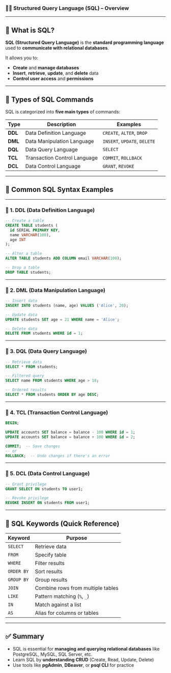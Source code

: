 ### 🧑‍💻 Structured Query Language (SQL) – Overview

---

## 🔹 What is SQL?

**SQL (Structured Query Language)** is the **standard programming language** used to **communicate with relational databases**.

It allows you to:

* **Create** and **manage databases**
* **Insert**, **retrieve**, **update**, and **delete** data
* **Control user access** and **permissions**

---

## 🔹 Types of SQL Commands

SQL is categorized into **five main types** of commands:

| Type    | Description                  | Examples                     |
| ------- | ---------------------------- | ---------------------------- |
| **DDL** | Data Definition Language     | `CREATE`, `ALTER`, `DROP`    |
| **DML** | Data Manipulation Language   | `INSERT`, `UPDATE`, `DELETE` |
| **DQL** | Data Query Language          | `SELECT`                     |
| **TCL** | Transaction Control Language | `COMMIT`, `ROLLBACK`         |
| **DCL** | Data Control Language        | `GRANT`, `REVOKE`            |

---

## 🔹 Common SQL Syntax Examples

---

### 🔸 1. **DDL (Data Definition Language)**

```sql
-- Create a table
CREATE TABLE students (
  id SERIAL PRIMARY KEY,
  name VARCHAR(100),
  age INT
);

-- Alter a table
ALTER TABLE students ADD COLUMN email VARCHAR(100);

-- Drop a table
DROP TABLE students;
```

---

### 🔸 2. **DML (Data Manipulation Language)**

```sql
-- Insert data
INSERT INTO students (name, age) VALUES ('Alice', 20);

-- Update data
UPDATE students SET age = 21 WHERE name = 'Alice';

-- Delete data
DELETE FROM students WHERE id = 1;
```

---

### 🔸 3. **DQL (Data Query Language)**

```sql
-- Retrieve data
SELECT * FROM students;

-- Filtered query
SELECT name FROM students WHERE age > 18;

-- Ordered results
SELECT * FROM students ORDER BY age DESC;
```

---

### 🔸 4. **TCL (Transaction Control Language)**

```sql
BEGIN;

UPDATE accounts SET balance = balance - 100 WHERE id = 1;
UPDATE accounts SET balance = balance + 100 WHERE id = 2;

COMMIT;  -- Save changes
-- or
ROLLBACK;  -- Undo changes if there's an error
```

---

### 🔸 5. **DCL (Data Control Language)**

```sql
-- Grant privilege
GRANT SELECT ON students TO user1;

-- Revoke privilege
REVOKE INSERT ON students FROM user1;
```

---

## 🔹 SQL Keywords (Quick Reference)

| Keyword    | Purpose                           |
| ---------- | --------------------------------- |
| `SELECT`   | Retrieve data                     |
| `FROM`     | Specify table                     |
| `WHERE`    | Filter results                    |
| `ORDER BY` | Sort results                      |
| `GROUP BY` | Group results                     |
| `JOIN`     | Combine rows from multiple tables |
| `LIKE`     | Pattern matching (`%`, `_`)       |
| `IN`       | Match against a list              |
| `AS`       | Alias for columns or tables       |

---

## ✅ Summary

* SQL is essential for **managing and querying relational databases** like PostgreSQL, MySQL, SQL Server, etc.
* Learn SQL by **understanding CRUD** (Create, Read, Update, Delete)
* Use tools like **pgAdmin**, **DBeaver**, or **psql CLI** for practice
